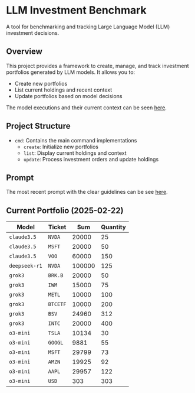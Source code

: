 # LLM Investment Benchmark

A tool for benchmarking and tracking Large Language Model (LLM) investment decisions.

## Overview

This project provides a framework to create, manage, and track investment portfolios generated by LLM models. It allows you to:
- Create new portfolios
- List current holdings and recent context
- Update portfolios based on model decisions

The model executions and their current context can be seen [here](./orders).


## Project Structure

- `cmd`: Contains the main command implementations
  - `create`: Initialize new portfolios
  - `list`: Display current holdings and context
  - `update`: Process investment orders and update holdings

## Prompt

The most recent prompt with the clear guidelines can be see [here](./cmd/create/prompt.txt).

## Current Portfolio (2025-02-22)

| Model | Ticket | Sum | Quantity |
|-------|-------|-------|--------|
|`claude3.5`|`NVDA`|20000|25|
|`claude3.5`|`MSFT`|20000|50|
|`claude3.5`|`VOO`|60000|150|
|`deepseek-r1`|`NVDA`|100000|125|
|`grok3`|`BRK.B`|20000|50|
|`grok3`|`IWM`|15000|75|
|`grok3`|`METL`|10000|100|
|`grok3`|`BTCETF`|10000|200|
|`grok3`|`BSV`|24960|312|
|`grok3`|`INTC`|20000|400|
|`o3-mini`|`TSLA`|10134|30|
|`o3-mini`|`GOOGL`|9881|55|
|`o3-mini`|`MSFT`|29799|73|
|`o3-mini`|`AMZN`|19925|92|
|`o3-mini`|`AAPL`|29957|122|
|`o3-mini`|`USD`|303|303|


